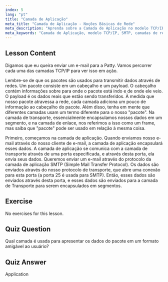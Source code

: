 ```yaml
---
index: 5
lang: "pt"
title: "Camada de Aplicação"
meta_title: "Camada de Aplicação - Noções Básicas de Rede"
meta_description: "Aprenda sobre a Camada de Aplicação no modelo TCP/IP, como ela lida com dados para e-mail (SMTP) e seu papel na comunicação de rede. Entenda as camadas de rede."
meta_keywords: "Camada de Aplicação, modelo TCP/IP, SMTP, camadas de rede, rede Linux, tutorial para iniciantes, comunicação de rede"
---
```


## Lesson Content

Digamos que eu queira enviar um e-mail para a Patty. Vamos percorrer cada uma das camadas TCP/IP para ver isso em ação.

Lembre-se de que os pacotes são usados para transmitir dados através de redes. Um pacote consiste em um cabeçalho e um payload. O cabeçalho contém informações sobre para onde o pacote está indo e de onde ele veio. O payload é os dados reais que estão sendo transferidos. À medida que nosso pacote atravessa a rede, cada camada adiciona um pouco de informação ao cabeçalho do pacote. Além disso, tenha em mente que diferentes camadas usam um termo diferente para o nosso "pacote". Na camada de transporte, essencialmente encapsulamos nossos dados em um segmento, e na camada de enlace, nos referimos a isso como um frame, mas saiba que "pacote" pode ser usado em relação à mesma coisa.

Primeiro, começamos na camada de aplicação. Quando enviamos nosso e-mail através do nosso cliente de e-mail, a camada de aplicação encapsulará esses dados. A camada de aplicação se comunica com a camada de transporte através de uma porta especificada, e através desta porta, ela envia seus dados. Queremos enviar um e-mail através do protocolo da camada de aplicação SMTP (Simple Mail Transfer Protocol). Os dados são enviados através do nosso protocolo de transporte, que abre uma conexão para esta porta (a porta 25 é usada para SMTP). Então, esses dados são enviados através desta porta, e esses dados são enviados para a camada de Transporte para serem encapsulados em segmentos.

## Exercise

No exercises for this lesson.

## Quiz Question

Qual camada é usada para apresentar os dados do pacote em um formato amigável ao usuário?

## Quiz Answer

Application
